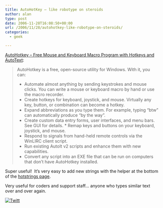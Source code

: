 ```yaml
---
title: AutoHotKey – like robotype on steroids
author: alan
type: post
date: 2006-11-28T16:08:50+00:00
url: /2006/11/28/autohotkey-like-robotype-on-steroids/
categories:
  - geek

---
```

[AutoHotkey &#8211; Free Mouse and Keyboard Macro Program with Hotkeys and AutoText][1]:
  


> AutoHotkey is a free, open-source utility for Windows. With it, you can: </p> 
> 
>   * Automate almost anything by sending keystrokes and mouse clicks. You can write a mouse or keyboard macro by hand or use the macro recorder. 
>   * Create hotkeys for keyboard, joystick, and mouse. Virtually any key, button, or combination can become a hotkey. 
>   * Expand abbreviations as you type them. For example, typing &#8220;btw&#8221; can automatically produce &#8220;by the way&#8221;. 
>   * Create custom data entry forms, user interfaces, and menu bars. See GUI for details. * Remap keys and buttons on your keyboard, joystick, and mouse. 
>   * Respond to signals from hand-held remote controls via the WinLIRC client script. 
>   * Run existing AutoIt v2 scripts and enhance them with new capabilities. 
>   * Convert any script into an EXE file that can be run on computers that don&#8217;t have AutoHotkey installed.

Super useful!&nbsp; It&#8217;s very easy to add new strings with the helper at the bottom of the [hotstrings page][2].

Very useful for coders and support staff&#8230; anyone who types similar text over and over again.

<div class="twttr_button">
  <a href="http://twitter.com/share?url=https://zeroasterisk.com/2006/11/28/autohotkey-like-robotype-on-steroids/&text=AutoHotKey+-+like+robotype+on+steroids" target="_blank" title="Click here if you like this article."> <img src="http://zeroasterisk.com/wp-content/plugins/twitter-plugin/images/twitt.gif" alt="Twitt" /> </a>
</div>

 [1]: http://www.autohotkey.com/
 [2]: http://www.autohotkey.com/docs/Hotstrings.htm